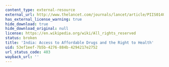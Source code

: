 ```yaml
---
content_type: external-resource
external_url: http://www.thelancet.com/journals/lancet/article/PIIS0140-6736(10)62042-9
has_external_license_warning: true
hide_download: true
hide_download_original: null
license: https://en.wikipedia.org/wiki/All_rights_reserved
status: broken
title: 'India: Access to Affordable Drugs and the Right to Health'
uid: 53ef1eef-7b5b-4276-884b-4294217e2752
url_status_code: 403
wayback_url: ''
---
```

